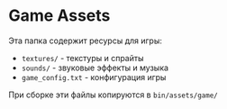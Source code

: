 # Game Assets

Эта папка содержит ресурсы для игры:

- `textures/` - текстуры и спрайты
- `sounds/` - звуковые эффекты и музыка
- `game_config.txt` - конфигурация игры

При сборке эти файлы копируются в `bin/assets/game/`

